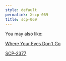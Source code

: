 ```yaml
---
style: default
permalink: Xscp-069
title: scp-069
---
```

You may also like:

[Where Your Eyes Don't Go](http://scp-wiki.net/where-your-eyes-don-t-go)

[SCP-2377](http://scp-wiki.net/scp-2377)
